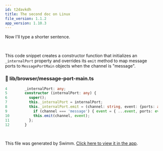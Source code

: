```yaml
---
id: t2davkdh
title: The second doc on Linux
file_version: 1.1.2
app_version: 1.10.3
---
```


Now I'll type a shorter sentence.

<br/>

This code snippet creates a constructor function that initializes an `_internalPort` property and overrides its `emit` method to map message ports to `MessagePortMain` objects when the channel is "message".
<!-- NOTE-swimm-snippet: the lines below link your snippet to Swimm -->
### 📄 lib/browser/message-port-main.ts
```typescript
4        _internalPort: any;
5        constructor (internalPort: any) {
6          super();
7          this._internalPort = internalPort;
8          this._internalPort.emit = (channel: string, event: {ports: any[]}) => {
9            if (channel === 'message') { event = { ...event, ports: event.ports.map(p => new MessagePortMain(p)) }; }
10           this.emit(channel, event);
11         };
12       }
```

<br/>

This file was generated by Swimm. [Click here to view it in the app](https://swimm-web-app.web.app/repos/Z2l0aHViJTNBJTNBZWxlY3Ryb24lM0ElM0FJZGl0WWVnZXJTd2ltbQ==/docs/t2davkdh).
